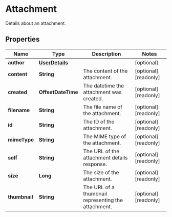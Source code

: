 

# Attachment

Details about an attachment.

## Properties

| Name | Type | Description | Notes |
|------------ | ------------- | ------------- | -------------|
|**author** | [**UserDetails**](UserDetails.md) |  |  [optional] |
|**content** | **String** | The content of the attachment. |  [optional] [readonly] |
|**created** | **OffsetDateTime** | The datetime the attachment was created. |  [optional] [readonly] |
|**filename** | **String** | The file name of the attachment. |  [optional] [readonly] |
|**id** | **String** | The ID of the attachment. |  [optional] [readonly] |
|**mimeType** | **String** | The MIME type of the attachment. |  [optional] [readonly] |
|**self** | **String** | The URL of the attachment details response. |  [optional] [readonly] |
|**size** | **Long** | The size of the attachment. |  [optional] [readonly] |
|**thumbnail** | **String** | The URL of a thumbnail representing the attachment. |  [optional] [readonly] |



